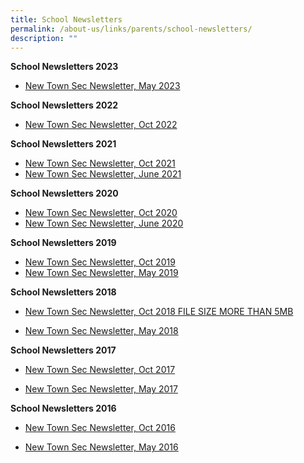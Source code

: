```yaml
---
title: School Newsletters
permalink: /about-us/links/parents/school-newsletters/
description: ""
---
```

**School Newsletters 2023**

* [New Town Sec Newsletter, May 2023](/files/ntss%20newsletter%20may%202023.pdf)

**School Newsletters 2022**

*   [New Town Sec Newsletter, Oct 2022](/files/NTSS%20NL_22%20Oct%206%20final.pdf)

**School Newsletters 2021**  

*   [New Town Sec Newsletter, Oct 2021](/files/New%20Town%20Sec_NL_Oct%202021.pdf)
*   [New Town Sec Newsletter, June 2021](/files/New%20Town%20Sec_NL_June21.pdf)

**School Newsletters 2020**  

*   [New Town Sec Newsletter, Oct 2020](/files/Newsletter%20Oct%202020.pdf)
*   [New Town Sec Newsletter, June 2020](/files/Newsletter%20Jun20%20(Final%204Jun%2020).pdf)

**School Newsletters 2019**  

*   [New Town Sec Newsletter, Oct 2019](/files/New%20Town%20Sec_NL_Oct2019.pdf) 
*   [New Town Sec Newsletter, May 2019](/files/New%20Town%20Sec_NL_May2019.pdf) 


**School Newsletters 2018**  

*   [New Town Sec Newsletter, Oct 2018 FILE SIZE MORE THAN 5MB](https://newtownsec-moe-edu-sg-admin.cwp.sg/qql/slot/u174/About%20Us/Links/Parents/2018-Edition-2_Oct.pdf)  
    
*   [New Town Sec Newsletter, May 2018](/files/2018-Edition-1_May.pdf)

  

**School Newsletters 2017** 

  

*   [New Town Sec Newsletter, Oct 2017](/files/2017-Edition-2_Oct.pdf)  
    
*   [New Town Sec Newsletter, May 2017](/files/2017-Edition-1_May.pdf)

  

**School Newsletters 2016**

  

*   [New Town Sec Newsletter, Oct 2016](/files/2016-Edition-2_Oct.pdf)  
    
*   [New Town Sec Newsletter, May 2016](/files/2016-Edition-1_May.pdf)
